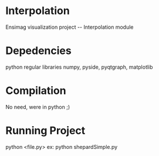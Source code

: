Interpolation
=============

Ensimag visualization project
-- Interpolation module

Depedencies
===========
python regular libraries
numpy, pyside, pyqtgraph, matplotlib

Compilation
===========
No need, were in python ;)

Running Project
===============
python <file.py>
ex: python shepardSimple.py


